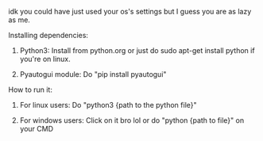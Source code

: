idk you could have just used your os's settings but I guess you are as lazy as me.

Installing dependencies:

1. Python3: Install from python.org or just do sudo apt-get install python if you're on linux.

2. Pyautogui module: Do "pip install pyautogui"

How to run it:

1. For linux users: Do "python3 {path to the python file}"

2. For windows users: Click on it bro lol or do "python {path to file}" on your CMD

